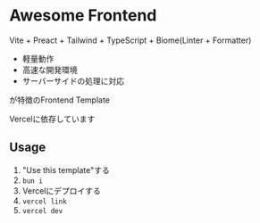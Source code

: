 # Awesome Frontend

Vite + Preact + Tailwind + TypeScript + Biome(Linter + Formatter)

- 軽量動作
- 高速な開発環境
- サーバーサイドの処理に対応

が特徴のFrontend Template


Vercelに依存しています

## Usage
1. "Use this template"する
2. `bun i`
3. Vercelにデプロイする
4. `vercel link`
5. `vercel dev`
